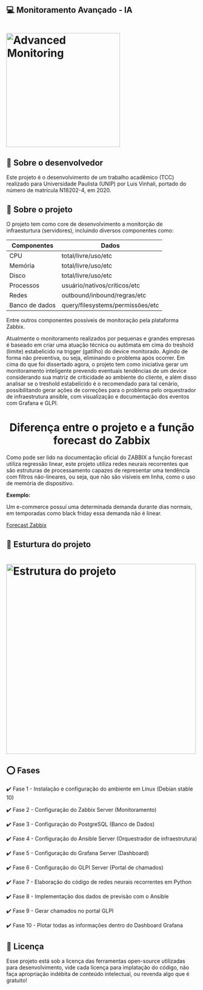 ## :computer: Monitoramento Avançado - IA
<h1 align="left">
    <img alt="Advanced Monitoring" src="https://www.sierraexperts.com/documents/2016/04/Infrastructure-Monitoring.png" width="300px" />
</h1>

## :bust_in_silhouette: Sobre o desenvolvedor

Este projeto é o desenvolvimento de um trabalho acadêmico (TCC) realizado para Universidade Paulista (UNIP) por Luis Vinhali, portado do número de matrícula N18202-4, em 2020.

## :rocket: Sobre o projeto

O projeto tem como core de desenvolvimento a monitorção de infraesturtura (servidores), incluindo diversos componentes como:

Componentes| Dados  |
---------- | ------ |
| CPU | total/livre/uso/etc |
| Memória | total/livre/uso/etc |
| Disco | total/livre/uso/etc |
| Processos | usuário/nativos/críticos/etc |
| Redes | outbound/inbound/regras/etc |
| Banco de dados | query/filesystems/permissões/etc |

Entre outros componentes possíveis de monitoração pela plataforma Zabbix.

Atualmente o monitoramento realizados por pequenas e grandes empresas é baseado em criar uma atuação técnica ou autômata em cima do treshold (limite) estabelicido na trigger (gatilho) do device monitorado. Agindo de forma não preventiva, ou seja, eliminando o problema após ocorrer. Em cima do que foi dissertado agora, o projeto tem como iniciativa gerar um monitoramento inteligente prevendo eventuais tendências de um device considerando sua matriz de criticidade ao ambiente do cliente, e além disso analisar se o treshold estabelicido é o recomendado para tal cenário, possibilitando gerar ações de correções para o problema pelo orquestrador de infraestrutura ansible, com visualização e documentação dos eventos com Grafana e GLPI.

<h1 align="center"><b> Diferença entre o projeto e a função forecast do Zabbix </b></h1>

Como pode ser lido na documentação oficial do ZABBIX a função forecast utiliza regressão linear, este projeto utiliza redes neurais recorrentes que são estruturas de processamento capazes de representar uma tendência com filtros não-lineares, ou seja, que não são vísiveis em linha, como o uso de memória de dispositivo.

<b>Exemplo:</b>

Um e-commerce possuí uma determinada demanda durante dias normais, em temporadas como black friday essa demanda não é linear.

[Forecast Zabbix](https://www.zabbix.com/documentation/3.0/pt/manual/config/triggers/prediction)

## :construction: Esturtura do projeto

<h1 align="left">
    <img alt="Estrutura do projeto" src="https://i.ibb.co/L135GtG/MONITORING-EXPERT.png" width="500px" height="500px"/>
</h1>

## :o: Fases

:heavy_check_mark: Fase 1 - Instalação e configuração do ambiente em Linux (Debian stable 10)

:heavy_check_mark: Fase 2 - Configuração do Zabbix Server (Monitoramento)

:heavy_check_mark: Fase 3 - Configuração do PostgreSQL (Banco de Dados)

:heavy_check_mark: Fase 4 - Configuração do Ansible Server (Orquestrador de infraestrutura)

:heavy_check_mark: Fase 5 - Configuração do Grafana Server (Dashboard)

:heavy_check_mark: Fase 6 - Configuração do GLPI Server (Portal de chamados)

:heavy_check_mark: Fase 7 - Elaboração do código de redes neurais recorrentes em Python 

:heavy_check_mark: Fase 8 - Implementação dos dados de previsão com o Ansible

:heavy_check_mark: Fase 9 - Gerar chamados no portal GLPI

:heavy_check_mark: Fase 10 - Plotar todas as informações dentro do Dashboard Grafana


## :memo: Licença

Esse projeto está sob a licença das ferramentas open-source utilizadas para desenvolvimento, vide cada licença para implatação do código, não faça apropriação indébita de conteúdo intelectual, ou revenda algo que é gratuito!
